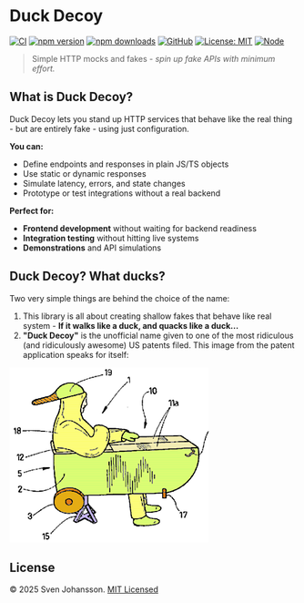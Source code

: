 # Duck Decoy

[![CI](https://github.com/svjson/duck-decoy/actions/workflows/build-and-test.yaml/badge.svg?branch=main)](https://github.com/svjson/duck-decoy/actions/workflows/build-and-test.yaml)
[![npm version](https://img.shields.io/npm/v/duck-decoy.svg)](https://www.npmjs.com/package/duck-decoy)
[![npm downloads](https://img.shields.io/npm/dm/duck-decoy.svg)](https://www.npmjs.com/package/duck-decoy)
[![GitHub](https://img.shields.io/badge/GitHub-svjson%2Fduck--decoy-blue?logo=github)](https://github.com/svjson/duck-decoy)
[![License: MIT](https://img.shields.io/badge/license-MIT-green.svg)](LICENSE)
[![Node](https://img.shields.io/node/v/heedjs)](https://www.npmjs.com/package/heedjs)

> Simple HTTP mocks and fakes - *spin up fake APIs with minimum effort.*

## What is Duck Decoy?

Duck Decoy lets you stand up HTTP services that behave like the real thing - but are entirely fake - using just configuration.  

**You can:**

- Define endpoints and responses in plain JS/TS objects
- Use static or dynamic responses
- Simulate latency, errors, and state changes
- Prototype or test integrations without a real backend

**Perfect for:**

- **Frontend development** without waiting for backend readiness
- **Integration testing** without hitting live systems
- **Demonstrations** and API simulations


## Duck Decoy? What ducks?

Two very simple things are behind the choice of the name:

1. This library is all about creating shallow fakes that behave like real system - **If it walks like a duck, and quacks like a duck...**
2. **"Duck Decoy"** is the unofficial name given to one of the most ridiculous (and ridiculously awesome) US patents filed. This image from the patent application speaks for itself:

![Duck decoy](https://raw.githubusercontent.com/svjson/duck-decoy/master/readme-assets/duck-decoy-contraption.png)

## License

© 2025 Sven Johansson. [MIT Licensed](./LICENSE)
